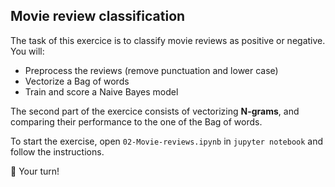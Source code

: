 ## Movie review classification

The task of this exercice is to classify movie reviews as positive or negative. You will:

- Preprocess the reviews (remove punctuation and lower case)
- Vectorize a Bag of words
- Train and score a Naive Bayes model

The second part of the exercice consists of vectorizing **N-grams**, and comparing their performance to the one of the Bag of words.

To start the exercise, open `02-Movie-reviews.ipynb` in `jupyter notebook` and follow the instructions.

🚀 Your turn!
